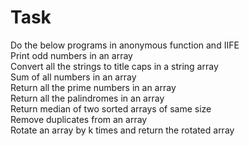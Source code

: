 # Task
Do the below programs in anonymous function and IIFE <br>
Print odd numbers in an array <br>
Convert all the strings to title caps in a string array <br>
Sum of all numbers in an array <br>
Return all the prime numbers in an array <br>
Return all the palindromes in an array <br>
Return median of two sorted arrays of same size <br>
Remove duplicates from an array <br>
Rotate an array by k times and return the rotated array 
